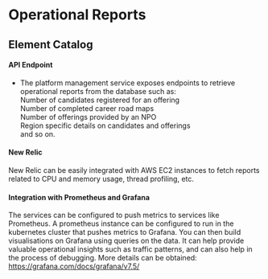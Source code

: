 # Operational Reports

## Element Catalog 

#### API Endpoint

- The platform management service exposes endpoints to retrieve operational reports from the database such as: <br />
Number of candidates registered for an offering <br />
Number of completed career road maps <br />
Number of offerings provided by an NPO <br />
Region specific details on candidates and offerings <br />
and so on.

#### New Relic
New Relic can be easily integrated with AWS EC2 instances to fetch reports related to CPU and memory usage, thread profiling, etc. 

#### Integration with Prometheus and Grafana
The services can be configured to push metrics to services like Prometheus. A prometheus instance can be configured to run in the kubernetes cluster that pushes metrics to Grafana. You can then build visualisations on Grafana using queries on the data. It can help provide valuable operational insights such as traffic patterns, and can also help in the process of debugging. 
More details can be obtained: https://grafana.com/docs/grafana/v7.5/

